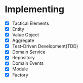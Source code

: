 # Implementing
- [x] Tactical Elements
- [x] Entity
- [x] Value Object
- [x] Aggregate
- [x] Test-Driven Development(TDD)
- [x] Domain Service
- [x] Repository
- [x] Domain Events
- [x] Module
- [x] Factory
